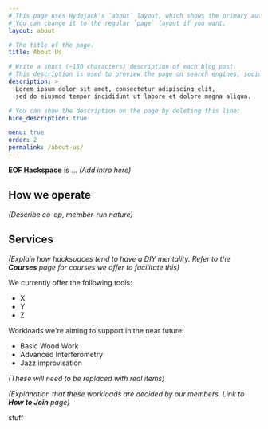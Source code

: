 ```yaml
---
# This page uses Hydejack's `about` layout, which shows the primary author's picture and about text at the top.
# You can change it to the regular `page` layout if you want.
layout: about

# The title of the page.
title: About Us

# Write a short (~150 characters) description of each blog post.
# This description is used to preview the page on search engines, social media, etc.
description: >
  Lorem ipsum dolor sit amet, consectetur adipiscing elit,
  sed do eiusmod tempor incididunt ut labore et dolore magna aliqua.

# You can show the description on the page by deleting this line:
hide_description: true

menu: true
order: 2
permalink: /about-us/
---
```


**EOF Hackspace** is ... *(Add intro here)*

## How we operate

*(Describe co-op, member-run nature)*

## Services

*(Explain how hackspaces tend to have a DIY mentality.  Refer to the **Courses** page for courses we offer to facilitate this)*

We currently offer the following tools:

* X
* Y
* Z

Workloads we're aiming to support in the near future:

* Basic Wood Work
* Advanced Interferometry
* Jazz improvisation

*(These will need to be replaced with real items)*

*(Explanation that these workloads are decided by our members.  Link to **How to Join** page)*

stuff
